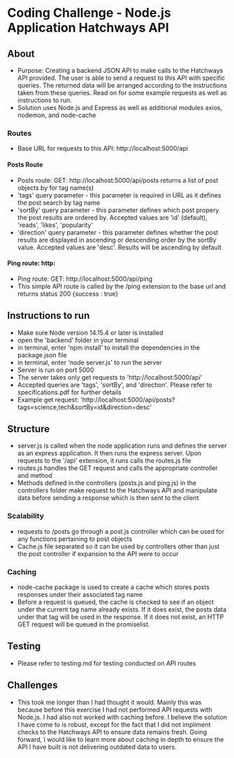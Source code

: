 # Coding Challenge - Node.js Application Hatchways API
## About
- Purpose: Creating a backend JSON API to make calls to the Hatchways API provided. The user is able to send a request to this API with specific queries. The returned data will be arranged according to the instructions taken from these queries. Read on for some example requests as well as instructions to run.
- Solution uses Node.js and Express as well as additional modules axios, nodemon, and node-cache
### Routes
- Base URL for requests to this API: http://localhost:5000/api
#### Posts Route
- Posts route: GET: http://localhost:5000/api/posts returns a list of post objects by for tag name(s)
- 'tags' query parameter - this parameter is required in URL as it defines the post search by tag name
- 'sortBy' query parameter - this parameter defines which post propery the post results are ordered by. Accepted values are 'id' (default), 'reads', 'likes', 'popularity'
- 'direction' query parameter - this parameter defines whether the post results are displayed in ascending or descending order by the sortBy value. Accepted values are 'desc'. Results will be ascending by default
#### Ping route: http:
- Ping route: GET: http://localhost:5000/api/ping
- This simple API route is called by the /ping extension  to the base url and returns status 200 {success : true} 
## Instructions to run
- Make sure Node version 14.15.4 or later is installed
- open the 'backend' folder in your terminal
- in terminal, enter 'npm install' to install the dependencies in the package.json file
- in terminal, enter 'node server.js' to run the server
- Server is run on port 5000
- The server takes only get requests to 'http://localhost:5000/api'
- Accepted queries are 'tags', 'sortBy', and 'direction'. Please refer to specifications.pdf for further details
- Example get request: 'http://localhost:5000/api/posts?tags=science,tech&sortBy=id&direction=desc'

## Structure
- server.js is called when the node application runs and defines the server as an express application. It then runs the express server. Upon requests to the '/api' extension, it runs calls the routes.js file
- routes.js handles the GET request and calls the appropriate controller and method
- Methods defined in the controllers (posts.js and ping.js) in the controllers folder make request to the Hatchways API and manipulate data before sending a response which is then sent to the client
### Scalability 
- requests to /posts go through a post.js controller which can be used for any functions pertaining to post objects
- Cache.js file separated so it can be used by controllers other than just the post controller if expansion to the API were to occur
### Caching
- node-cache package is used to create a cache which stores posts responses under their associated tag name
- Before a request is queued, the cache is checked to see if an object under the current tag name already exists. If it does exist, the posts data under that tag will be used in the response. If it does not exist, an HTTP GET request will be queued in the promiselist. 

## Testing
- Please refer to testing.md for testing conducted on API routes

## Challenges 
- This took me longer than I had thought it would. Mainly this was because before this exercise I had not performed API requests with Node.js. I had also not worked with caching before. I believe the solution I have come to is robust, except for the fact that I did not impliment checks to the Hatchways API to ensure data remains fresh. Going forward, I would like to learn more about caching in depth to ensure the API I have built is not delivering outdated data to users.
